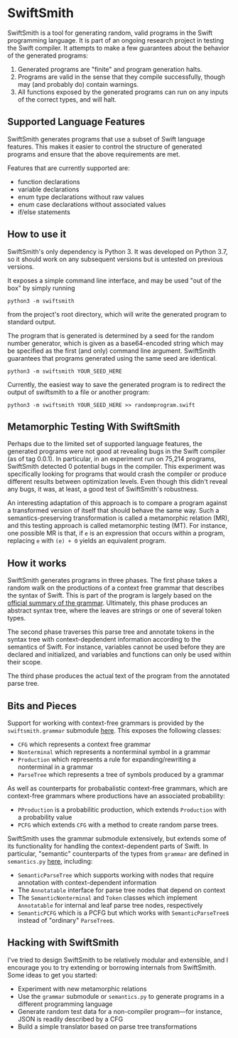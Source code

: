 # SwiftSmith

SwiftSmith is a tool for generating random, valid programs in the Swift programming language. It is part of an ongoing research project in testing the Swift compiler. It attempts to make a few guarantees about the behavior of the generated programs:

1. Generated programs are "finite" and program generation halts.
2. Programs are valid in the sense that they compile successfully, though may (and probably do) contain warnings.
3. All functions exposed by the generated programs can run on any inputs of the correct types, and will halt.

## Supported Language Features

SwiftSmith generates programs that use a subset of Swift language features. This makes it easier to control the structure of generated programs and ensure that the above requirements are met.

Features that are currently supported are:
* function declarations
* variable declarations
* enum type declarations without raw values
* enum case declarations without associated values
* if/else statements

## How to use it

SwiftSmith's only dependency is Python 3. It was developed on Python 3.7, so it should work on any subsequent versions but is untested on previous versions.

It exposes a simple command line interface, and may be used "out of the box" by simply running
```
python3 -m swiftsmith
```
from the project's root directory, which will write the generated program to standard output.

The program that is generated is determined by a seed for the random number generator, which is given as a base64-encoded string which may be specified as the first (and only) command line argument. SwiftSmith guarantees that programs generated using the same seed are identical.
```
python3 -m swiftsmith YOUR_SEED_HERE
```

Currently, the easiest way to save the generated program is to redirect the output of swiftsmith to a file or another program:
```
python3 -m swiftsmith YOUR_SEED_HERE >> randomprogram.swift
```

## Metamorphic Testing With SwiftSmith

Perhaps due to the limited set of supported language features, the generated programs were not good at revealing bugs in the Swift compiler (as of tag 0.0.1). In particular, in an experiment run on 75,214 programs, SwiftSmith detected 0 potential bugs in the compiler. This experiment was specifically looking for programs that would crash the compiler or produce different results between optimization levels. Even though this didn't reveal any bugs, it was, at least, a good test of SwiftSmith's robustness.

An interesting adaptation of this approach is to compare a program against a transformed version of itself that should behave the same way. Such a semantics-preserving transformation is called a metamorphic relation (MR), and this testing approach is called metamorphic testing (MT). For instance, one possible MR is that, if `e` is an expression that occurs within a program, replacing `e` with `(e) + 0` yields an equivalent program.

## How it works

SwiftSmith generates programs in three phases. The first phase takes a random walk on the productions of a context free grammar that describes the syntax of Swift. This is part of the program is largely based on the [official summary of the grammar](https://docs.swift.org/swift-book/ReferenceManual/zzSummaryOfTheGrammar.html). Ultimately, this phase produces an abstract syntax tree, where the leaves are strings or one of several token types.

The second phase traverses this parse tree and annotate tokens in the syntax tree with context-depdendent information according to the semantics of Swift. For instance, variables cannot be used before they are declared and initialized, and variables and functions can only be used within their scope.

The third phase produces the actual text of the program from the annotated parse tree.

## Bits and Pieces

Support for working with context-free grammars is provided by the `swiftsmith.grammar` submodule [here](https://github.com/jacobdweightman/swiftsmith/tree/master/swiftsmith/grammar). This exposes the following classes:

* `CFG` which represents a context free grammar
* `Nonterminal` which represents a nonterminal symbol in a grammar
* `Production` which represents a rule for expanding/rewriting a nonterminal in a  grammar
* `ParseTree` which represents a tree of symbols produced by a grammar

As well as counterparts for probabalistic context-free grammars, which are context-free grammars where productions have an associated probability:

* `PProduction` is a probabilitic production, which extends `Production` with a probability value
* `PCFG` which extends `CFG` with a method to create random parse trees.

SwiftSmith uses the grammar submodule extensively, but extends some of its functionality for handling the context-dependent parts of Swift. In particular, "semantic" counterparts of the types from `grammar` are defined in `semantics.py` [here](https://github.com/jacobdweightman/swiftsmith/blob/master/swiftsmith/semantics.py), including:

* `SemanticParseTree` which supports working with nodes that require annotation with context-dependent information
* The `Annotatable` interface for parse tree nodes that depend on context
* The `SemanticNonterminal` and `Token` classes which implement `Annotatable` for internal and leaf parse tree nodes, respectively
* `SemanticPCFG` which is a PCFG but which works with `SemanticParseTree`s instead of "ordinary" `ParseTree`s.

## Hacking with SwiftSmith

I've tried to design SwiftSmith to be relatively modular and extensible, and I encourage you to try extending or borrowing internals from SwiftSmith. Some ideas to get you started:
* Experiment with new metamorphic relations
* Use the `grammar` submodule or `semantics.py` to generate programs in a different programming language
* Generate random test data for a non-compiler program—for instance, JSON is readily described by a CFG
* Build a simple translator based on parse tree transformations